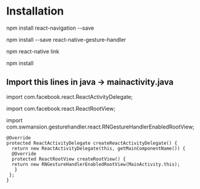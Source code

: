 # Installation
npm install react-navigation --save

npm install --save react-native-gesture-handler

npm react-native link

npm install

## Import this lines in java -> mainactivity.java

import com.facebook.react.ReactActivityDelegate;

import com.facebook.react.ReactRootView;

import com.swmansion.gesturehandler.react.RNGestureHandlerEnabledRootView;


    @Override
	protected ReactActivityDelegate createReactActivityDelegate() {
      return new ReactActivityDelegate(this, getMainComponentName()) {
      @Override
      protected ReactRootView createRootView() {
      return new RNGestureHandlerEnabledRootView(MainActivity.this);
       }
     };
    }
